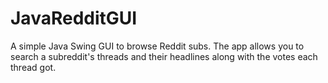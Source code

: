 # JavaRedditGUI

A simple Java Swing GUI to browse Reddit subs. The app allows you to search a subreddit's threads and their headlines along with the votes each thread got. 

